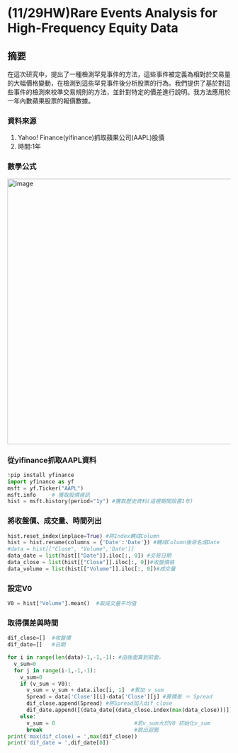 (11/29HW)Rare Events Analysis for High-Frequency Equity Data 
===============================================================
## 摘要 ##
在這次研究中，提出了一種檢測罕見事件的方法，這些事件被定義為相對於交易量的大幅價格變動，在檢測到這些罕見事件後分析股票的行為。我們提供了基於對這些事件的檢測來校準交易規則的方法，並針對特定的價差進行說明。我方法應用於一年內數蘋果股票的報價數據。

### 資料來源 ###
1. Yahoo! Finance(yifinance)抓取蘋果公司(AAPL)股價
2. 時間:1年

### 數學公式 ###
<img width="600" alt="image" src="https://user-images.githubusercontent.com/71696727/204494032-879f11f9-2b77-498b-925c-b8fb88e63b9f.png">

### 從yifinance抓取AAPL資料 ###

```python
!pip install yfinance
import yfinance as yf
msft = yf.Ticker("AAPL")
msft.info     # 獲取股價資訊
hist = msft.history(period="1y") #獲取歷史資料(這裡期間設置1年)
```

### 將收盤價、成交量、時間列出 ###
```python
hist.reset_index(inplace=True) #將Index轉成Column
hist = hist.rename(columns = {'Date':'Date'}) #轉成Column後命名成Date
#data = hist[["Close", "Volume",'Date']]
data_date = list(hist[["Date"]].iloc[:, 0]) #交易日期
data_close = list(hist[["Close"]].iloc[:, 0])#收盤價格
data_volume = list(hist[["Volume"]].iloc[:, 0])#成交量
```

### 設定V0 ###
```python
V0 = hist["Volume"].mean()  #取成交量平均值
```

### 取得價差與時間 ###
```python
dif_close=[]  #收盤價
dif_date=[]   #日期

for i in range(len(data)-1,-1,-1): #由後面算到前面，
  v_sum=0
  for j in range(i-1,-1,-1):
    v_sum=0
    if (v_sum < V0):
      v_sum = v_sum + data.iloc[i, 1]  #累加 v_sum
      Spread = data['Close'][i]-data['Close'][j] #算價差 ＝ Spread
      dif_close.append(Spread) #將Spread加入dif_close
      dif_date.append([(data_date[(data_close.index(max(data_close)))]), (data_date[(data_close.index(min(data_close)))])]) #抓出日期
    else:
      v_sum = 0                         #若v_sum大於V0 初始化v_sum
      break                             #跳出迴圈
print('max(dif_close) = ',max(dif_close))
print('dif_date = ',dif_date[0])
```




